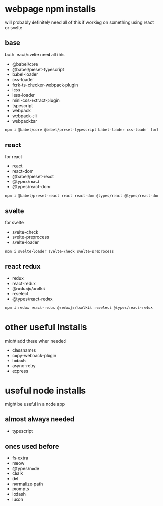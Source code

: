 # webpage npm installs
will probably definitely need all of this if working on something using react or svelte

## base
both react/svelte need all this

- @babel/core
- @babel/preset-typescript
- babel-loader
- css-loader
- fork-ts-checker-webpack-plugin
- less
- less-loader
- mini-css-extract-plugin
- typescript
- webpack
- webpack-cli
- webpackbar

```bash
npm i @babel/core @babel/preset-typescript babel-loader css-loader fork-ts-checker-webpack-plugin less less-loader mini-css-extract-plugin typescript webpack webpack-cli webpackbar
```

## react
for react

- react
- react-dom
- @babel/preset-react
- @types/react
- @types/react-dom

```bash
npm i @babel/preset-react react react-dom @types/react @types/react-dom
```

## svelte
for svelte

- svelte-check
- svelte-preprocess
- svelte-loader

```bash
npm i svelte-loader svelte-check svelte-preprocess
```

## react redux
- redux
- react-redux
- @reduxjs/toolkit
- reselect
- @types/react-redux

```bash
npm i redux react-redux @reduxjs/toolkit reselect @types/react-redux
```

# other useful installs
might add these when needed

- classnames
- copy-webpack-plugin
- lodash
- async-retry
- express

# useful node installs
might be useful in a node app

## almost always needed
- typescript

## ones used before
- fs-extra
- meow
- @types/node
- chalk
- del
- normalize-path
- prompts
- lodash
- luxon
